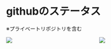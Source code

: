 # githubのステータス

※プライベートリポジトリを含む

<div style="display:flex; align-items:stretch; flex-wrap:wrap; height: 200px;">
  <div style="flex: 1; height: 100%;">
    <img src="https://github-readme-stats.vercel.app/api/top-langs/?username=sugar2456&layout=compact&count_private=true" />
  </div>
  <div style="flex: 1; height: 100%;">
    <img src="https://github-readme-stats.vercel.app/api?username=sugar2456&count_private=true&show_icons=true" />
  </div>
</div>

